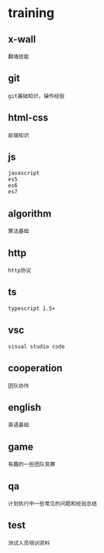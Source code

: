 # training

## x-wall
```
翻墙技能
```
## git
```
git基础知识，操作经验
```
## html-css
```
前端知识
```
## js
```
javascript
es5
es6
es7
```
## algorithm
```
算法基础
```
## http
```
http协议
```
## ts
```
typescript 1.5+
```
## vsc
```
visual studio code
```
## cooperation
```
团队协作
```
## english
```
英语基础
```
## game
```
有趣的一些团队竞赛
```
## qa
```
计划执行中一些常见的问题和经验总结
```
## test
```
测试人员培训资料
```
